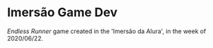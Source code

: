 # Imersão Game Dev
 *Endless Runner* game created in the 'Imersão da Alura', in the week of 2020/06/22.
